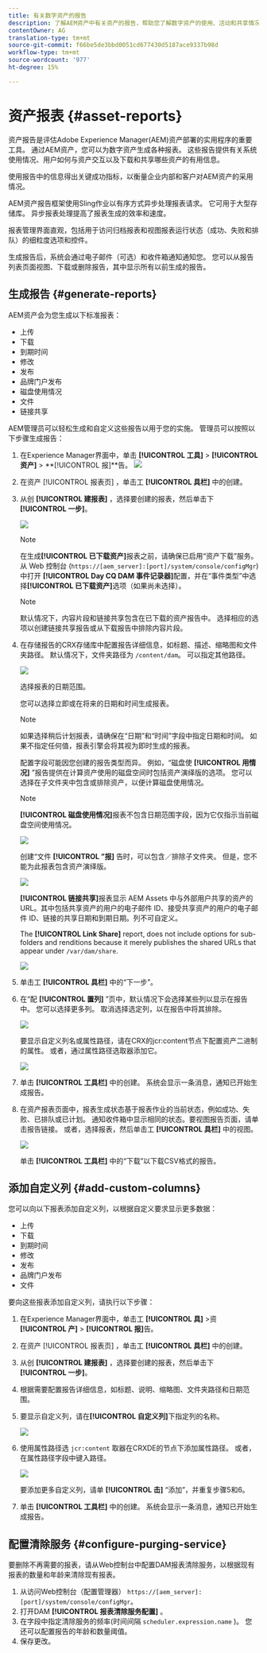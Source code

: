 ```yaml
---
title: 有关数字资产的报告
description: 了解AEM资产中有关资产的报告，帮助您了解数字资产的使用、活动和共享情况。
contentOwner: AG
translation-type: tm+mt
source-git-commit: f66be5de3bbd0051cd677430d5187ace9337b98d
workflow-type: tm+mt
source-wordcount: '977'
ht-degree: 15%

---
```



# 资产报表 {#asset-reports}

资产报告是评估Adobe Experience Manager(AEM)资产部署的实用程序的重要工具。 通过AEM资产，您可以为数字资产生成各种报表。 这些报告提供有关系统使用情况、用户如何与资产交互以及下载和共享哪些资产的有用信息。

使用报告中的信息得出关键成功指标，以衡量企业内部和客户对AEM资产的采用情况。

AEM资产报告框架使用Sling作业以有序方式异步处理报表请求。 它可用于大型存储库。 异步报表处理提高了报表生成的效率和速度。

报表管理界面直观，包括用于访问归档报表和视图报表运行状态（成功、失败和排队）的细粒度选项和控件。

生成报告后，系统会通过电子邮件（可选）和收件箱通知通知您。 您可以从报告列表页面视图、下载或删除报告，其中显示所有以前生成的报告。

## 生成报告 {#generate-reports}

AEM资产会为您生成以下标准报表：

* 上传
* 下载
* 到期时间
* 修改
* 发布
* 品牌门户发布
* 磁盘使用情况
* 文件
* 链接共享

AEM管理员可以轻松生成和自定义这些报告以用于您的实施。 管理员可以按照以下步骤生成报告：

1. 在Experience Manager界面中，单击 **[!UICONTROL 工具]** > **[!UICONTROL 资产]** > **[!UICONTROL 报]**告。
   ![](assets/AssetsReportNavigation.png)

1. 在资产 [!UICONTROL 报表页] ，单击工 **[!UICONTROL 具栏]** 中的创建。
1. 从创 **[!UICONTROL 建报表]** ，选择要创建的报表，然后单击下 **[!UICONTROL 一步]**。

   ![](assets/choose_report.png)

   >[!NOTE]
   >
   >在生成&#x200B;**[!UICONTROL 已下载资产]**&#x200B;报表之前，请确保已启用“资产下载”服务。从 Web 控制台 (`https://[aem_server]:[port]/system/console/configMgr`) 中打开 **[!UICONTROL Day CQ DAM 事件记录器]**&#x200B;配置，并在“事件类型”中选择&#x200B;**[!UICONTROL 已下载资产]**&#x200B;选项（如果尚未选择）。

   >[!NOTE]
   >
   >默认情况下，内容片段和链接共享包含在已下载的资产报告中。 选择相应的选项以创建链接共享报告或从下载报告中排除内容片段。

1. 在存储报告的CRX存储库中配置报告详细信息，如标题、描述、缩略图和文件夹路径。 默认情况下，文件夹路径为 `/content/dam`。 可以指定其他路径。

   ![](assets/report_configuration.png)

   选择报表的日期范围。

   您可以选择立即或在将来的日期和时间生成报表。

   >[!NOTE]
   >
   >如果选择稍后计划报表，请确保在“日期”和“时间”字段中指定日期和时间。 如果不指定任何值，报表引擎会将其视为即时生成的报表。

   配置字段可能因您创建的报告类型而异。 例如，“磁盘使 **[!UICONTROL 用情况]** ”报告提供在计算资产使用的磁盘空间时包括资产演绎版的选项。 您可以选择在子文件夹中包含或排除资产，以便计算磁盘使用情况。

   >[!NOTE]
   >
   >**[!UICONTROL 磁盘使用情况]**&#x200B;报表不包含日期范围字段，因为它仅指示当前磁盘空间使用情况。

   ![](assets/disk_usage_configuration.png)

   创建“文件 **[!UICONTROL ”报]** 告时，可以包含／排除子文件夹。 但是，您不能为此报表包含资产演绎版。

   ![](assets/files_report.png)

   **[!UICONTROL 链接共享]**&#x200B;报表显示 AEM Assets 中与外部用户共享的资产的 URL。其中包括共享资产的用户的电子邮件 ID、接受共享资产的用户的电子邮件 ID、链接的共享日期和到期日期。列不可自定义。

   The **[!UICONTROL Link Share]** report, does not include options for sub-folders and renditions because it merely publishes the shared URLs that appear under `/var/dam/share`.

   ![](assets/link_share.png)

1. 单击工 **[!UICONTROL 具栏]** 中的“下一步”。

1. 在“配 **[!UICONTROL 置列]** ”页中，默认情况下会选择某些列以显示在报告中。 您可以选择更多列。 取消选择选定列，以在报告中将其排除。

   ![](assets/configure_columns.png)

   要显示自定义列名或属性路径，请在CRX的jcr:content节点下配置资产二进制的属性。 或者，通过属性路径选取器添加它。

   ![](assets/custom_columns.png)

1. 单击 **[!UICONTROL 工具栏]** 中的创建。 系统会显示一条消息，通知已开始生成报告。
1. 在资产报表页面中，报表生成状态基于报表作业的当前状态，例如成功、失败、已排队或已计划。 通知收件箱中显示相同的状态。要视图报告页面，请单击报告链接。 或者，选择报表，然后单击工 **[!UICONTROL 具栏]** 中的视图。

   ![](assets/report_page.png)

   单击 **[!UICONTROL 工具栏]** 中的“下载”以下载CSV格式的报告。

## 添加自定义列 {#add-custom-columns}

您可以向以下报表添加自定义列，以根据自定义要求显示更多数据：

* 上传
* 下载
* 到期时间
* 修改
* 发布
* 品牌门户发布
* 文件

要向这些报表添加自定义列，请执行以下步骤：

1. 在Experience Manager界面中，单击工 **[!UICONTROL 具]** >资 **[!UICONTROL 产]** > **[!UICONTROL 报]**&#x200B;告。
1. 在资产 [!UICONTROL 报表页] ，单击工 **[!UICONTROL 具栏]** 中的创建。

1. 从创 **[!UICONTROL 建报表]** ，选择要创建的报表，然后单击下 **[!UICONTROL 一步]**。
1. 根据需要配置报告详细信息，如标题、说明、缩略图、文件夹路径和日期范围。

1. 要显示自定义列，请在&#x200B;**[!UICONTROL 自定义列]**&#x200B;下指定列的名称。

   ![](assets/custom_columns-1.png)

1. 使用属性路径选 `jcr:content` 取器在CRXDE的节点下添加属性路径。 或者，在属性路径字段中键入路径。

   ![](assets/property_picker.png)

   要添加更多自定义列，请单 **[!UICONTROL 击]** “添加”，并重复步骤5和6。

1. 单击 **[!UICONTROL 工具栏]** 中的创建。 系统会显示一条消息，通知已开始生成报告。

## 配置清除服务 {#configure-purging-service}

要删除不再需要的报表，请从Web控制台中配置DAM报表清除服务，以根据现有报表的数量和年龄来清除现有报表。

1. 从访问Web控制台（配置管理器） `https://[aem_server]:[port]/system/console/configMgr`。
1. 打开DAM **[!UICONTROL 报表清除服务配置]** 。
1. 在字段中指定清除服务的频率(时间间隔 `scheduler.expression.name` )。 您还可以配置报告的年龄和数量阈值。
1. 保存更改。
